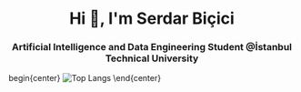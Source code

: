 <h1 align="center">Hi 👋, I'm Serdar Biçici</h1>
<h3 align="center">Artificial Intelligence and Data Engineering Student @İstanbul Technical University </h3>

begin{center}
![Top Langs](https://github-readme-stats.vercel.app/api/top-langs/?username=serdarbicici-visualstudio&layout=compact)
\end{center}
